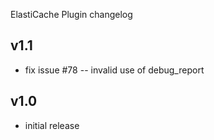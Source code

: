 ElastiCache Plugin changelog

v1.1
----
- fix issue #78 -- invalid use of debug_report

v1.0
-----
- initial release